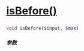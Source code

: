 [isBefore()](http://twinh.github.com/widget/api/isBefore)
=========================================================



### 
```php
void isBefore($input, $max)
```

##### 参数

